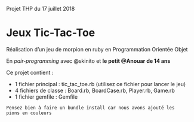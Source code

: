 Projet THP du 17 juillet 2018

<h1> Jeux Tic-Tac-Toe </h1>

Réalisation d’un jeu de morpion en ruby en Programmation Orientée Objet

En <em>pair-programming</em> avec @skinito et <strong> le petit @Anouar de 14 ans </strong>

Ce projet contient :
<ul>
  <li> 1 fichier principal : tic_tac_toe.rb (utilisez ce fichier pour lancer le jeu) </li>

<li> 4 fichiers de classe : Board.rb, BoardCase.rb, Player.rb, Game.rb </li>

<li> 1 fichier gemfile : Gemfile </li>
</ul>

<code>Pensez bien à faire un bundle install car nous avons ajouté les pions en couleurs</code>
